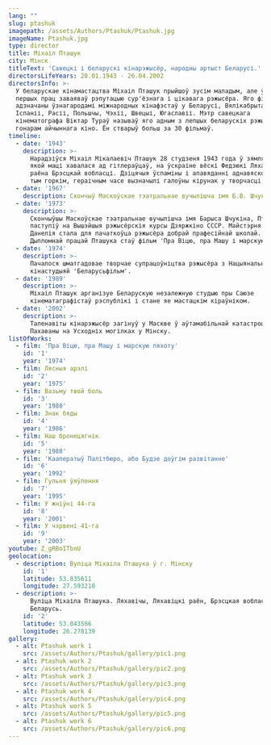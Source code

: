 ```yaml
---
lang: ""
slug: ptashuk
imagepath: /assets/Authors/Ptashuk/Ptashuk.jpg
imageName: Ptashuk.jpg
type: director
title: Міхаіл Пташук
city: Мінск
titleText: 'Савецкі і беларускі кінарэжысёр, народны артыст Беларусі.'
directorsLifeYears: 28.01.1943 - 26.04.2002
directorsInfo: >-
  У беларускае кінамастацтва Міхаіл Пташук прыйшоў зусім маладым, але ўжо з
  першых прац заваяваў рэпутацыю сур'ёзнага і цікавага рэжысёра. Яго фільмы
  адзначаны ўзнагародамі міжнародных кінафэстаў у Беларусі, Вялікабрытаніі,
  Іспаніі, Расіі, Польшчы, Чэхіі, Швецыі, Югаславіі. Мэтр савецкага
  кінематографа Віктар Тураў называў яго адным з лепшых беларускіх рэжысёраў,
  гонарам айчыннага кіно. Ён стварыў больш за 30 фільмаў.
timeline:
  - date: '1943'
    description: >-
      Нарадзіўся Міхаіл Мікалаевіч Пташук 28 студзеня 1943 года ў зямлянцы, у
      якой маці хавалася ад гітлераўцаў, на ўскраіне вёскі Федзюкі Ляхавіцкага
      раёна Брэсцкай вобласці. Дзіцячыя ўспаміны і апавяданні аднавяскоўцаў аб
      тым горкім, гераічным часе вызначылі галоўны кірунак у творчасці Пташука.
  - date: '1967'
    description: Скончыў Маскоўскае тэатральнае вучылішча імя Б.В. Шчукіна
  - date: '1973'
    description: >-
      Скончыўшы Маскоўскае тэатральнае вучылішча імя Барыса Шчукіна, Пташук
      паступіў на Вышэйшыя рэжысёрскія курсы Дзяржкіно СССР. Майстэрня Георгія
      Данелія стала для пачаткоўца рэжысёра добрай прафесійнай школай.
      Дыпломнай працай Пташука стаў фільм 'Пра Віцю, пра Машу і марскую пяхоту'.
  - date: '1974'
    description: >-
      Пачалося шматгадовае творчае супрацоўніцтва рэжысёра з Нацыянальнай
      кінастудыяй 'Беларусьфільм'.
  - date: '1989'
    description: >-
      Міхаіл Пташук арганізуе Беларускую незалежную студыю пры Саюзе
      кінематаграфістаў рэспублікі і стане яе мастацкім кіраўніком.
  - date: '2002'
    description: >-
      Таленавіты кінарэжысёр загінуў у Маскве ў аўтамабільнай катастрофе.
      Пахаваны на Усходніх могілках у Мінску.
listOfWorks:
  - film: 'Пра Віцю, пра Машу і марскую пяхоту'
    id: '1'
    year: '1974'
  - film: Лясныя арэлі
    id: '2'
    year: '1975'
  - film: Вазьму твой боль
    id: '3'
    year: '1980'
  - film: Знак бяды
    id: '4'
    year: '1986'
  - film: Наш бронецягнік
    id: '5'
    year: '1988'
  - film: 'Кааператыў Палітбюро, або Будзе доўгім развітанне'
    id: '6'
    year: '1992'
  - film: Гульня ўяўлення
    id: '7'
    year: '1995'
  - film: У жніўні 44-га
    id: '8'
    year: '2001'
  - film: У чэрвені 41-га
    id: '9'
    year: '2003'
youtube: Z_gRBoITbnU
geolocation:
  - description: Вуліца Міхаіла Пташука ў г. Мінску
    id: '1'
    latitude: 53.835611
    longitude: 27.593218
  - description: >-
      Вуліца Міхаіла Пташука. Ляхавічы, Ляхавіцкі раён, Брэсцкая вобласць,
      Беларусь.
    id: '2'
    latitude: 53.043586
    longitude: 26.278139
gallery:
  - alt: Ptashuk work 1
    src: /assets/Authors/Ptashuk/gallery/pic1.png
  - alt: Ptashuk work 2
    src: /assets/Authors/Ptashuk/gallery/pic2.png
  - alt: Ptashuk work 3
    src: /assets/Authors/Ptashuk/gallery/pic3.png
  - alt: Ptashuk work 4
    src: /assets/Authors/Ptashuk/gallery/pic4.png
  - alt: Ptashuk work 5
    src: /assets/Authors/Ptashuk/gallery/pic5.png
  - alt: Ptashuk work 6
    src: /assets/Authors/Ptashuk/gallery/pic6.png
---
```


